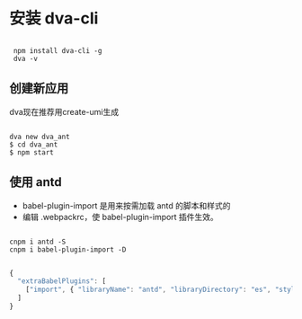 # 安装 dva-cli

```npm

 npm install dva-cli -g
 dva -v

```

## 创建新应用

dva现在推荐用create-umi生成

```npm

dva new dva_ant
$ cd dva_ant
$ npm start

```

## 使用 antd

- babel-plugin-import 是用来按需加载 antd 的脚本和样式的
- 编辑 .webpackrc，使 babel-plugin-import 插件生效。

```npm

cnpm i antd -S
cnpm i babel-plugin-import -D

```

```js

{
  "extraBabelPlugins": [
    ["import", { "libraryName": "antd", "libraryDirectory": "es", "style": "css" }]
  ]
}

```
